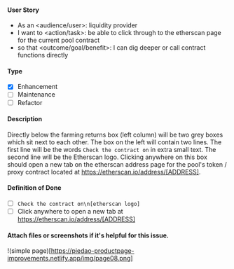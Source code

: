 <!--
Provide a general summary of the issue in the title above and use relevant 
fields below to define the problem.
-->

#### User Story
<!--
- Audience or user can include a person or system, i.e. dev, user, api.
- An action or task this issue will accomplish.
- What is the desired outcome or goal?

NOTE: Feel free to replace this with a general description if a user story doesn't make sense, but
be willing to defend your choice to exclude a user story.
-->
- As an <audience/user>: liquidity provider
- I want to <action/task>: be able to click through to the etherscan page for the current pool contract
- so that <outcome/goal/benefit>: I can dig deeper or call contract functions directly

#### Type
<!--
- Select a type of issue
-->
- [X] Enhancement
- [ ] Maintenance
- [ ] Refactor

#### Description
<!--
- Describe the problem and why this task is needed.
-->

Directly below the farming returns box (left column) will be two grey boxes which sit next to each other. The box on the left will contain two lines. The first line will be the words `Check the contract on` in extra small text. The second line will be the Etherscan logo. Clicking anywhere on this box should open a new tab on the etherscan address page for the pool's token / proxy contract located at https://etherscan.io/address/[ADDRESS]. 

#### Definition of Done
<!--
- How do you know when this issue is completed?
- List acceptance criteria, bullet points are always preferred.
-->

- [ ] `Check the contract on\n[etherscan logo]`
- [ ] Click anywhere to open a new tab at https://etherscan.io/address/[ADDRESS]

#### Attach files or screenshots if it's helpful for this issue.

!(simple page)[https://piedao-productpage-improvements.netlify.app/img/page08.png]